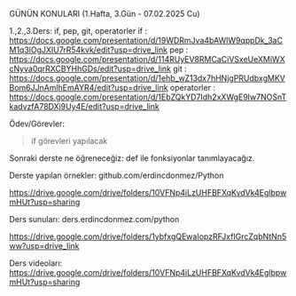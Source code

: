 GÜNÜN KONULARI (1.Hafta, 3.Gün - 07.02.2025 Cu)

1.,2.,3.Ders: if, pep, git, operatorler
if : https://docs.google.com/presentation/d/19WDRmJva4bAWlW9qppDk_3aCM1q3lOgJXIU7rR54kvk/edit?usp=drive_link
pep : https://docs.google.com/presentation/d/114RUyEV8RMCaCiVSxeUeXMiWXcNyva0qrRXCBYHhGDs/edit?usp=drive_link
git : https://docs.google.com/presentation/d/1ehb_wZ13dx7hHNjgPRUdbxgMKVBom6JJnAmlhEmAYR4/edit?usp=drive_link
operatorler : https://docs.google.com/presentation/d/1EbZQkYD7Idh2xXWgE9Iw7NOSnTkadvzfA78DXj9Uy4E/edit?usp=drive_link

Ödev/Görevler:
> if görevleri yapılacak

Sonraki derste ne öğreneceğiz: def ile fonksiyonlar tanımlayacağız.

Derste yapılan örnekler: 
github.com/erdincdonmez/Python

https://drive.google.com/drive/folders/10VFNp4iLzUHFBFXqKvdVk4EglbpwmHUt?usp=sharing


Ders sunuları: 
ders.erdincdonmez.com/python

https://drive.google.com/drive/folders/1ybfxgQEwaIopzRFJxfIGrcZqbNtNn5ww?usp=drive_link

Ders videoları:
https://drive.google.com/drive/folders/10VFNp4iLzUHFBFXqKvdVk4EglbpwmHUt?usp=sharing 